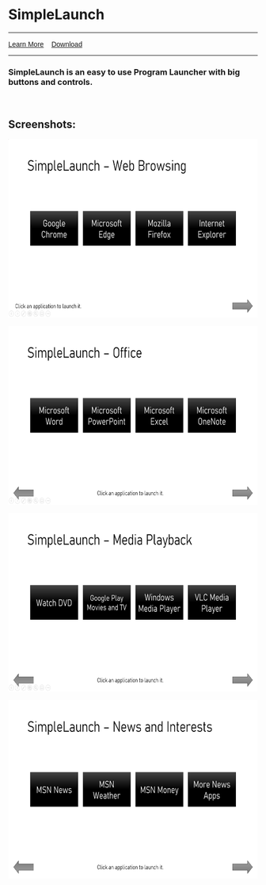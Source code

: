 <h1>SimpleLaunch</h1>

<hr />
<p><span style="font-family:Lucida Sans Unicode,Lucida Grande,sans-serif"><a href="./simplelaunchabout">Learn More</a>&nbsp;&nbsp;&nbsp; <a href="./download-sl">Download</a></span></p>

<hr />
<h3>SimpleLaunch is an easy to use Program Launcher with big buttons and controls.</h3>

<p>&nbsp;</p>

<h2>Screenshots:</h2>

<p><img alt="" src="./simplelaunch/screenshots/SimpleLaunchScreenShot (1).png" style="height:360px; width:640px" /></p>

<p><img alt="" src="./simplelaunch/screenshots/SimpleLaunchScreenShot (2).png" style="height:360px; width:640px" /></p>

<p><img alt="" src="./simplelaunch/screenshots/SimpleLaunchScreenShot (3).png" style="height:360px; width:640px" /></p>

<p><img alt="" src="./simplelaunch/screenshots/SimpleLaunchScreenShot (4).png" style="height:360px; width:640px" /></p>

<p>&nbsp;</p>
